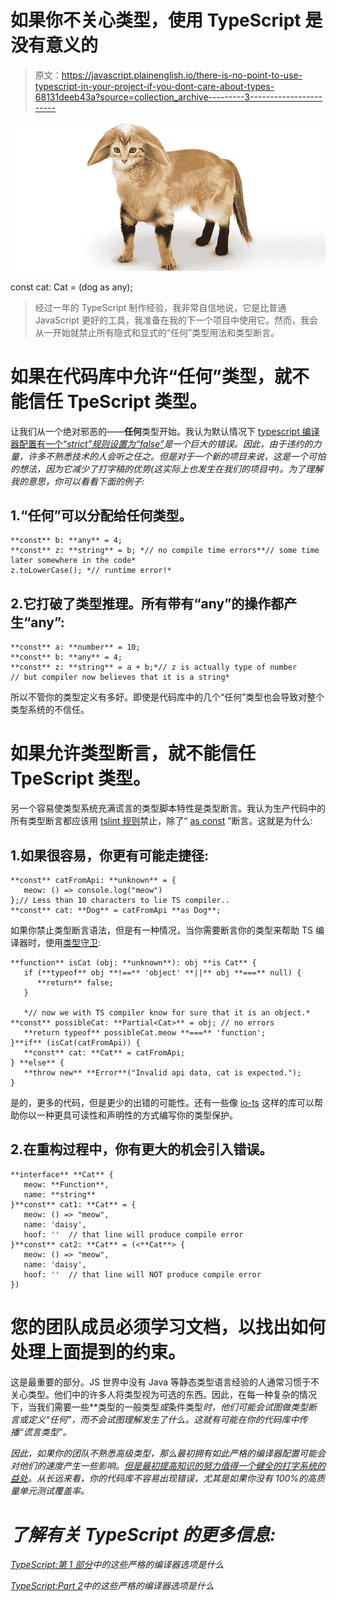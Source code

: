# 如果你不关心类型，使用 TypeScript 是没有意义的

> 原文：<https://javascript.plainenglish.io/there-is-no-point-to-use-typescript-in-your-project-if-you-dont-care-about-types-68131deeb43a?source=collection_archive---------3----------------------->

![](img/b84c1bca1f6d7bb39faa8cdb0daaca9f.png)

const cat: Cat = (dog as any);

> 经过一年的 TypeScript 制作经验，我非常自信地说，它是比普通 JavaScript 更好的工具，我准备在我的下一个项目中使用它。然而，我会从一开始就禁止所有隐式和显式的“任何”类型用法和类型断言。

# 如果在代码库中允许“任何”类型，就不能信任 TpeScript 类型。

让我们从一个绝对邪恶的——**任何**类型开始。我认为默认情况下 [typescript 编译器配置有一个“*strict”*规则设置为*“false”*](https://medium.com/javascript-in-plain-english/what-are-typescript-strict-compiler-options-part-1-5822c67c1df5)*是一个巨大的错误。*因此，由于违约的力量，许多不熟悉技术的人会听之任之。但是对于一个新的项目来说，这是一个可怕的想法，因为它减少了打字稿的优势*(这实际上也发生在我们的项目中)。为了理解我的意思，你可以看看下面的例子:*

## 1.“任何”可以分配给任何类型。

```
**const** b: **any** = 4;
**const** z: **string** = b; *// no compile time errors**// some time later somewhere in the code* 
z.toLowerCase(); *// runtime error!*
```

## 2.它打破了类型推理。所有带有“any”的操作都产生“any”:

```
**const** a: **number** = 10;
**const** b: **any** = 4;
**const** z: **string** = a + b;*// z is actually type of number
// but compiler now believes that it is a string*
```

所以不管你的类型定义有多好。即使是代码库中的几个“任何”类型也会导致对整个类型系统的不信任。

# 如果允许类型断言，就不能信任 TpeScript 类型。

另一个容易使类型系统充满谎言的类型脚本特性是类型断言。我认为生产代码中的所有类型断言都应该用 [tslint 规则](https://palantir.github.io/tslint/rules/no-object-literal-type-assertion/)禁止，除了“ [as const](https://blog.logrocket.com/const-assertions-are-the-killer-new-typescript-feature-b73451f35802/) ”断言。这就是为什么:

## 1.如果很容易，你更有可能走捷径:

```
**const** catFromApi: **unknown** = {
   meow: () => console.log("meow")
};// Less than 10 characters to lie TS compiler..
**const** cat: **Dog** = catFromApi **as Dog**;
```

如果你禁止类型断言语法，但是有一种情况，当你需要断言你的类型来帮助 TS 编译器时，使用[类型守卫](https://www.typescriptlang.org/docs/handbook/advanced-types.html#user-defined-type-guards):

```
**function** isCat (obj: **unknown**): obj **is Cat** {
   if (**typeof** obj **!==** 'object' **||** obj **===** null) {
      **return** false;
   }

   *// now we with TS compiler know for sure that it is an object.* **const** possibleCat: **Partial<Cat>** = obj; // no errors
   **return typeof** possibleCat.meow **===** 'function';
}**if** (isCat(catFromApi)) {
   **const** cat: **Cat** = catFromApi;
} **else** {
   **throw new** **Error**("Invalid api data, cat is expected.");
}
```

是的，更多的代码，但是更少的出错的可能性。还有一些像 [io-ts](https://github.com/gcanti/io-ts) 这样的库可以帮助你以一种更具可读性和声明性的方式编写你的类型保护。

## 2.在重构过程中，你有更大的机会引入错误。

```
**interface** **Cat** {
   meow: **Function**,
   name: **string**
}**const** cat1: **Cat** = {
   meow: () => "meow",
   name: 'daisy',
   hoof: ''  // that line will produce compile error
}**const** cat2: **Cat** = (<**Cat**> {
   meow: () => "meow",
   name: 'daisy',
   hoof: ''  // that line will NOT produce compile error
})
```

# 您的团队成员必须学习文档，以找出如何处理上面提到的约束。

这是最重要的部分。JS 世界中没有 Java 等静态类型语言经验的人通常习惯于不关心类型。他们中的许多人将类型视为可选的东西。因此，在每一种复杂的情况下，当我们需要一些[](https://www.typescriptlang.org/docs/handbook/generics.html)**类型的一般类型*或*条件类型*时，他们可能会试图做类型断言或定义“任何”，而不会试图理解发生了什么。这就有可能在你的代码库中传播“谎言类型”。*

*因此，如果你的团队不熟悉高级类型，那么最初拥有如此严格的编译器配置可能会对他们的速度产生一些影响。[但是最初提高知识的努力值得一个健全的打字系统的益处](http://www.typescriptlang.org/docs/handbook/advanced-types.html)。从长远来看，你的代码库不容易出现错误，尤其是如果你没有 100%的高质量单元测试覆盖率。*

# *了解有关 TypeScript 的更多信息:*

*[TypeScript:第 1 部分](https://medium.com/javascript-in-plain-english/what-are-typescript-strict-compiler-options-part-1-5822c67c1df5)中的这些严格的编译器选项是什么*

*[TypeScript:Part 2](https://medium.com/@kreznykov/what-are-these-strict-compiler-options-in-typescript-part-2-a7e974b13e54)中的这些严格的编译器选项是什么*